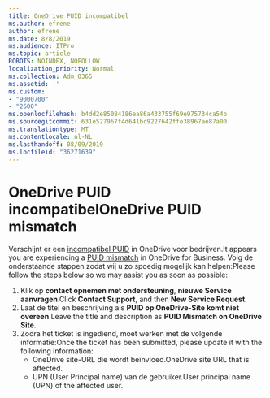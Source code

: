 ```yaml
---
title: OneDrive PUID incompatibel
ms.author: efrene
author: efrene
ms.date: 8/8/2019
ms.audience: ITPro
ms.topic: article
ROBOTS: NOINDEX, NOFOLLOW
localization_priority: Normal
ms.collection: Adm_O365
ms.assetid: ''
ms.custom:
- "9000700"
- "2600"
ms.openlocfilehash: b4dd2e85084186ea86a433755f69e975734ca54b
ms.sourcegitcommit: 631e527967f4d641bc9227642ffe38967ae87a00
ms.translationtype: MT
ms.contentlocale: nl-NL
ms.lasthandoff: 08/09/2019
ms.locfileid: "36271639"
---
```

# <a name="onedrive-puid-mismatch"></a><span data-ttu-id="4dd73-102">OneDrive PUID incompatibel</span><span class="sxs-lookup"><span data-stu-id="4dd73-102">OneDrive PUID mismatch</span></span>
<span data-ttu-id="4dd73-103">Verschijnt er een [incompatibel PUID](https://docs.microsoft.com/sharepoint/support/administration/access-denied-or-need-permission-error-sharepoint-online-or-onedrive-for-business#when-accessing-a-onedrive-site) in OneDrive voor bedrijven.</span><span class="sxs-lookup"><span data-stu-id="4dd73-103">It appears you are experiencing a [PUID mismatch](https://docs.microsoft.com/sharepoint/support/administration/access-denied-or-need-permission-error-sharepoint-online-or-onedrive-for-business#when-accessing-a-onedrive-site) in OneDrive for Business.</span></span> <span data-ttu-id="4dd73-104">Volg de onderstaande stappen zodat wij u zo spoedig mogelijk kan helpen:</span><span class="sxs-lookup"><span data-stu-id="4dd73-104">Please follow the steps below so we may assist you as soon as possible:</span></span>

1. <span data-ttu-id="4dd73-105">Klik op **contact opnemen met ondersteuning**, **nieuwe Service aanvragen**.</span><span class="sxs-lookup"><span data-stu-id="4dd73-105">Click **Contact Support**, and then **New Service Request**.</span></span>
2. <span data-ttu-id="4dd73-106">Laat de titel en beschrijving als **PUID op OneDrive-Site komt niet overeen**.</span><span class="sxs-lookup"><span data-stu-id="4dd73-106">Leave the title and description as **PUID Mismatch on OneDrive Site**.</span></span>
3. <span data-ttu-id="4dd73-107">Zodra het ticket is ingediend, moet werken met de volgende informatie:</span><span class="sxs-lookup"><span data-stu-id="4dd73-107">Once the ticket has been submitted, please update it with the following information:</span></span>
    - <span data-ttu-id="4dd73-108">OneDrive site-URL die wordt beïnvloed.</span><span class="sxs-lookup"><span data-stu-id="4dd73-108">OneDrive site URL that is affected.</span></span>
    - <span data-ttu-id="4dd73-109">UPN (User Principal name) van de gebruiker.</span><span class="sxs-lookup"><span data-stu-id="4dd73-109">User principal name (UPN) of the affected user.</span></span>



